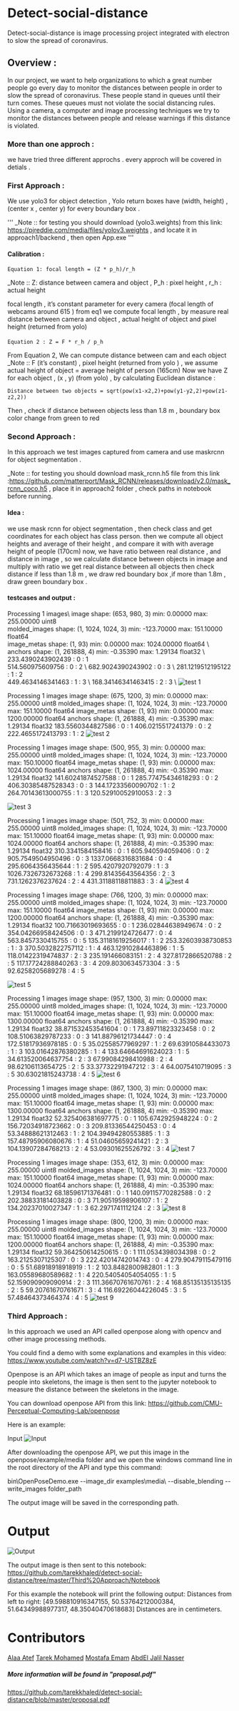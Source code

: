 # Detect-social-distance
Detect-social-distance is image processing project integrated with electron to slow the spread of coronavirus.

## Overview :
In our project, we want to help organizations to which a great number people go every day to monitor the distances between people in order to slow the spread of coronavirus.
These people stand in queues until their turn comes. These queues must not violate the social distancing rules.
Using a camera, a computer and image processing techniques we try to monitor the distances between people and release warnings if this distance is violated.

### More than one approch :
we have tried three different approchs .
every approch will be covered in detials . 


### First Approach :
We use yolo3 for object detection , Yolo return boxes have (width, height) ,(center x , center y) for every boundary box .

'''
_Note :: for testing you should download (yolo3.weights) from this link: https://pjreddie.com/media/files/yolov3.weights , and locate it in approach1/backend , then open App.exe 
'''
#### Calibration :

```
Equation 1: focal length = (Z * p_h)/r_h
```
_Note :: Z: distance between camera and object , P_h : pixel height , r_h : actual height

focal length , it’s constant parameter for every camera (focal length of webcams around 615 ) 
from eq1 we compute focal length , by measure real distance between camera and object , actual height of object and pixel height (returned from yolo)
#### 
```
Equation 2 : Z = F * r_h / p_h

```
From Equation 2, We can compute distance between cam and each object 
_Note :: F (it’s constant) , pixel height (returned from yolo ) , we assume actual height of object = average height of person (165cm) 
Now we have Z for each object , (x , y) (from yolo) , by calculating Euclidean distance :
```
Distance between two objects = sqrt(pow(x1-x2,2)+pow(y1-y2,2)+pow(z1-z2,2))
```
Then , check if distance between objects less than 1.8 m , boundary box color change from green to red 

### Second  Approach :
In this approach we test images captured from camera and  use maskrcnn for object segmentation .

_Note :: for testing you should download mask_rcnn.h5 file from this link :https://github.com/matterport/Mask_RCNN/releases/download/v2.0/mask_rcnn_coco.h5 , place it in approach2 folder  , check paths in notebook before running.

#### Idea :
we use mask rcnn for object segmentation , then check class and get coordinates for each object has class person.
then we compute all object heights and average of their height , and compare it with with average height of people (170cm)
now, we have ratio between real distance , and distance in image , so we calculate distance between objects in image and multiply with ratio we get real distance between all objects
then check distance if less than 1.8 m , we draw red boundary box  ,if more than 1.8m , draw green boundary box .

#### testcases and output :
Processing 1 images\ 
image                    shape: (653, 980, 3)         min:    0.00000  max:  255.00000  uint8 \
molded_images            shape: (1, 1024, 1024, 3)    min: -123.70000  max:  151.10000  float64 \
image_metas              shape: (1, 93)               min:    0.00000  max: 1024.00000  float64 \ 
anchors                  shape: (1, 261888, 4)        min:   -0.35390  max:    1.29134  float32 \ 
233.4390243902439 : 0   :  1 \
514.560975609756 : 0   :  2 \ 
682.9024390243902 : 0   :  3 \ 
281.1219512195122 : 1   :  2 \
449.4634146341463 : 1   :  3 \ 
168.34146341463415 : 2   :  3 \ 
![test 1 ](https://github.com/tarekkhaled/detect-social-distance/blob/master/output_4_1.png)

Processing 1 images
image                    shape: (675, 1200, 3)        min:    0.00000  max:  255.00000  uint8
molded_images            shape: (1, 1024, 1024, 3)    min: -123.70000  max:  151.10000  float64
image_metas              shape: (1, 93)               min:    0.00000  max: 1200.00000  float64
anchors                  shape: (1, 261888, 4)        min:   -0.35390  max:    1.29134  float32
183.5560344827586 : 0   :  1
406.0215517241379 : 0   :  2
222.4655172413793 : 1   :  2
![test 2 ](https://github.com/tarekkhaled/detect-social-distance/blob/master/output_4_3.png)

Processing 1 images
image                    shape: (500, 955, 3)         min:    0.00000  max:  255.00000  uint8
molded_images            shape: (1, 1024, 1024, 3)    min: -123.70000  max:  150.10000  float64
image_metas              shape: (1, 93)               min:    0.00000  max: 1024.00000  float64
anchors                  shape: (1, 261888, 4)        min:   -0.35390  max:    1.29134  float32
141.60241874527588 : 0   :  1
285.77475434618293 : 0   :  2
406.30385487528343 : 0   :  3
144.17233560090702 : 1   :  2
264.70143613000755 : 1   :  3
120.52910052910053 : 2   :  3

![test 3 ](https://github.com/tarekkhaled/detect-social-distance/blob/master/output_4_5.png)

Processing 1 images
image                    shape: (501, 752, 3)         min:    0.00000  max:  255.00000  uint8
molded_images            shape: (1, 1024, 1024, 3)    min: -123.70000  max:  151.10000  float64
image_metas              shape: (1, 93)               min:    0.00000  max: 1024.00000  float64
anchors                  shape: (1, 261888, 4)        min:   -0.35390  max:    1.29134  float32
310.3341584158416 : 0   :  1
605.940594059406 : 0   :  2
905.7549504950496 : 0   :  3
1337.0668316831684 : 0   :  4
295.6064356435644 : 1   :  2
595.4207920792079 : 1   :  3
1026.7326732673268 : 1   :  4
299.81435643564356 : 2   :  3
731.1262376237624 : 2   :  4
431.31188118811883 : 3   :  4
![test 4 ](https://github.com/tarekkhaled/detect-social-distance/blob/master/output_4_7.png)

Processing 1 images
image                    shape: (766, 1200, 3)        min:    0.00000  max:  255.00000  uint8
molded_images            shape: (1, 1024, 1024, 3)    min: -123.70000  max:  151.10000  float64
image_metas              shape: (1, 93)               min:    0.00000  max: 1200.00000  float64
anchors                  shape: (1, 261888, 4)        min:   -0.35390  max:    1.29134  float32
100.71663019693655 : 0   :  1
236.02844638949674 : 0   :  2
354.04266958424506 : 0   :  3
471.2199124726477 : 0   :  4
563.8457330415755 : 0   :  5
135.31181619256017 : 1   :  2
253.32603938730853 : 1   :  3
370.5032822757112 : 1   :  4
463.12910284463896 : 1   :  5
118.01422319474837 : 2   :  3
235.191466083151 : 2   :  4
327.8172866520788 : 2   :  5
117.17724288840263 : 3   :  4
209.8030634573304 : 3   :  5
92.6258205689278 : 4   :  5

![test 5 ](https://github.com/tarekkhaled/detect-social-distance/blob/master/output_4_9.png)

Processing 1 images
image                    shape: (957, 1300, 3)        min:    0.00000  max:  255.00000  uint8
molded_images            shape: (1, 1024, 1024, 3)    min: -123.70000  max:  151.10000  float64
image_metas              shape: (1, 93)               min:    0.00000  max: 1300.00000  float64
anchors                  shape: (1, 261888, 4)        min:   -0.35390  max:    1.29134  float32
38.871532453541604 : 0   :  1
73.89711823323458 : 0   :  2
108.51063829787233 : 0   :  3
141.88796121734447 : 0   :  4
172.51817936978185 : 0   :  5
35.02558577969297 : 1   :  2
69.63910584433073 : 1   :  3
103.01642876380285 : 1   :  4
133.64664691624023 : 1   :  5
34.613520064637754 : 2   :  3
67.99084298410988 : 2   :  4
98.62106113654725 : 2   :  5
33.37732291947212 : 3   :  4
64.0075410719095 : 3   :  5
30.63021815243738 : 4   :  5
![test 6 ](https://github.com/tarekkhaled/detect-social-distance/blob/master/output_4_11.png)

Processing 1 images
image                    shape: (867, 1300, 3)        min:    0.00000  max:  255.00000  uint8
molded_images            shape: (1, 1024, 1024, 3)    min: -123.70000  max:  151.10000  float64
image_metas              shape: (1, 93)               min:    0.00000  max: 1300.00000  float64
anchors                  shape: (1, 261888, 4)        min:   -0.35390  max:    1.29134  float32
52.325406381697775 : 0   :  1
105.6742925948224 : 0   :  2
156.72034918723662 : 0   :  3
209.81336544250453 : 0   :  4
53.34888621312463 : 1   :  2
104.39494280553885 : 1   :  3
157.48795906080676 : 1   :  4
51.04605659241421 : 2   :  3
104.13907284768213 : 2   :  4
53.09301625526792 : 3   :  4
![test 7 ](https://github.com/tarekkhaled/detect-social-distance/blob/master/output_4_13.png)

Processing 1 images
image                    shape: (353, 612, 3)         min:    0.00000  max:  255.00000  uint8
molded_images            shape: (1, 1024, 1024, 3)    min: -123.70000  max:  151.10000  float64
image_metas              shape: (1, 93)               min:    0.00000  max: 1024.00000  float64
anchors                  shape: (1, 261888, 4)        min:   -0.35390  max:    1.29134  float32
68.18596171376481 : 0   :  1
140.09115770282588 : 0   :  2
202.38833181403828 : 0   :  3
71.90519598906107 : 1   :  2
134.20237010027347 : 1   :  3
62.2971741112124 : 2   :  3
![test 8 ](https://github.com/tarekkhaled/detect-social-distance/blob/master/output_4_15.png)

Processing 1 images
image                    shape: (800, 1200, 3)        min:    0.00000  max:  255.00000  uint8
molded_images            shape: (1, 1024, 1024, 3)    min: -123.70000  max:  151.10000  float64
image_metas              shape: (1, 93)               min:    0.00000  max: 1200.00000  float64
anchors                  shape: (1, 261888, 4)        min:   -0.35390  max:    1.29134  float32
59.364250614250615 : 0   :  1
111.0534398034398 : 0   :  2
163.2125307125307 : 0   :  3
222.42014742014743 : 0   :  4
279.90479115479116 : 0   :  5
51.68918918918919 : 1   :  2
103.8482800982801 : 1   :  3
163.05589680589682 : 1   :  4
220.54054054054055 : 1   :  5
52.159090909090914 : 2   :  3
111.36670761670761 : 2   :  4
168.85135135135135 : 2   :  5
59.20761670761671 : 3   :  4
116.69226044226045 : 3   :  5
57.48464373464374 : 4   :  5
![test 9](https://github.com/tarekkhaled/detect-social-distance/blob/master/output_4_17.png)


### Third Approach :
In this approach we used an API called openpose along with opencv and other image processing methods.

You could find a demo with some explanations and examples in this video: https://www.youtube.com/watch?v=d7-USTBZ8zE 

Openpose is an API which takes an image of people as input and turns the people into skeletons, the image is then sent to the jupyter notebook to measure the distance between the skeletons in the image.

You can download openpose API from this link: https://github.com/CMU-Perceptual-Computing-Lab/openpose

Here is an example:

Input
![Input](https://github.com/tarekkhaled/detect-social-distance/blob/master/Third%20Approach/ex1.png)

After downloading the openpose API, we put this image in the openpose/example/media folder and we open the windows command line in the root directory of the API and type this command:

bin\OpenPoseDemo.exe --image_dir examples\media\ --disable_blending --write_images folder_path

The output image will be saved in the corresponding path.

# Output
![Output](https://github.com/tarekkhaled/detect-social-distance/blob/master/Third%20Approach/ex1_skeleton.png)  

The output image is then sent to this notebook: https://github.com/tarekkhaled/detect-social-distance/tree/master/Third%20Approach/Notebook

For this example the notebook will print the following output:
Distances from left to right: [49.598810916347155, 50.53764212000384, 51.64349988977317, 48.35040470618683]
Distances are in centimeters.

# Contributors 
[Alaa Atef](https://github.com/Alaa-Atef)
[Tarek Mohamed](https://github.com/Tarekmohamed97)
[Mostafa Emam](https://github.com/mostafaahmedemam)
[AbdEl Jalil Nasser](https://github.com/Abd-Eljalil-Nasser)

##### More information will be found in "proposal.pdf"
https://github.com/tarekkhaled/detect-social-distance/blob/master/proposal.pdf




